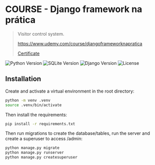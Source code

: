 # COURSE - Django framework na prática
> Visitor control system.
>
> <https://www.udemy.com/course/djangoframeworknapratica>
>
> [Certificate](https://ude.my/UC-f56f9e40-d3ac-41af-9443-154d733241e4/)

![Python Version](https://img.shields.io/badge/python-3.8.10-blue)
![SQLite Version](https://img.shields.io/badge/sqlite-3.x-blue)
![Django Version](https://img.shields.io/badge/django-3.2.10-blue)
![License](https://img.shields.io/badge/license-MIT-green)

## Installation

Create and activate a virtual environment in the root directory:

```sh  
python -m venv .venv
source .venv/bin/activate
```

Then install the requirements:

```sh  
pip install -r requirements.txt
```

Then run migrations to create the database/tables, run the server and create a superuser to access /admin: 

```sh  
python manage.py migrate
python manage.py runserver
python manage.py createsuperuser
```